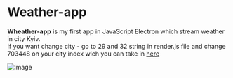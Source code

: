 # Weather-app
**Wheather-app** is my first app in JavaScript Electron which stream weather in city Kyiv.<br>
If you want change city - go to 29 and 32 string in render.js file and change 703448 on your city index wich you can take in [here](https://www.geonames.org/)

![image](https://user-images.githubusercontent.com/75505708/171882299-399054a5-b6f0-4458-ac96-21a2f8635e8d.png)
